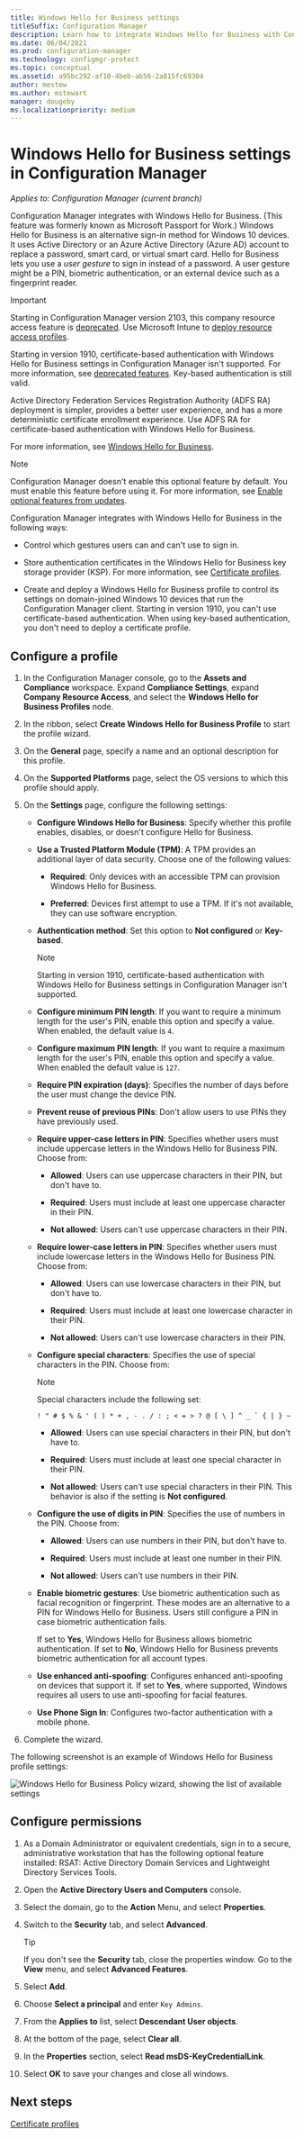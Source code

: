```yaml
---
title: Windows Hello for Business settings
titleSuffix: Configuration Manager
description: Learn how to integrate Windows Hello for Business with Configuration Manager.
ms.date: 06/04/2021
ms.prod: configuration-manager
ms.technology: configmgr-protect
ms.topic: conceptual
ms.assetid: a95bc292-af10-4beb-ab56-2a815fc69304
author: mestew
ms.author: mstewart
manager: dougeby
ms.localizationpriority: medium
---
```


# Windows Hello for Business settings in Configuration Manager

*Applies to: Configuration Manager (current branch)*

<!--1245704-->
Configuration Manager integrates with Windows Hello for Business. (This feature was formerly known as Microsoft Passport for Work.) Windows Hello for Business is an alternative sign-in method for Windows 10 devices. It uses Active Directory or an Azure Active Directory (Azure AD) account to replace a password, smart card, or virtual smart card. Hello for Business lets you use a *user gesture* to sign in instead of a password. A user gesture might be a PIN, biometric authentication, or an external device such as a fingerprint reader.

> [!Important]  
> Starting in Configuration Manager version 2103, this company resource access feature is [deprecated](../../core/plan-design/changes/deprecated/removed-and-deprecated-cmfeatures.md).<!-- 9315387 --> Use Microsoft Intune to [deploy resource access profiles](../../../intune/configuration/device-profiles.md).
>
> Starting in version 1910, certificate-based authentication with Windows Hello for Business settings in Configuration Manager isn't supported. For more information, see [deprecated features](../../core/plan-design/changes/deprecated/removed-and-deprecated-cmfeatures.md). Key-based authentication is still valid.
>
> Active Directory Federation Services Registration Authority (ADFS RA) deployment is simpler, provides a better user experience, and has a more deterministic certificate enrollment experience. Use ADFS RA for certificate-based authentication with Windows Hello for Business.

For more information, see [Windows Hello for Business](/windows/security/identity-protection/hello-for-business/hello-identity-verification).

> [!Note]  
> Configuration Manager doesn't enable this optional feature by default. You must enable this feature before using it. For more information, see [Enable optional features from updates](../../core/servers/manage/optional-features.md).<!--505213-->  

Configuration Manager integrates with Windows Hello for Business in the following ways:  

- Control which gestures users can and can't use to sign in.  

- Store authentication certificates in the Windows Hello for Business key storage provider (KSP). For more information, see [Certificate profiles](introduction-to-certificate-profiles.md).  

- Create and deploy a Windows Hello for Business profile to control its settings on domain-joined Windows 10 devices that run the Configuration Manager client. Starting in version 1910, you can't use certificate-based authentication. When using key-based authentication, you don't need to deploy a certificate profile.

## Configure a profile  

1. In the Configuration Manager console, go to the **Assets and Compliance** workspace. Expand **Compliance Settings**, expand **Company Resource Access**, and select the **Windows Hello for Business Profiles** node.

1. In the ribbon, select **Create Windows Hello for Business Profile** to start the profile wizard.

1. On the **General** page, specify a name and an optional description for this profile.

1. On the **Supported Platforms** page, select the OS versions to which this profile should apply.

1. On the **Settings** page, configure the following settings:

    - **Configure Windows Hello for Business**: Specify whether this profile enables, disables, or doesn't configure Hello for Business.

    - **Use a Trusted Platform Module (TPM)**: A TPM provides an additional layer of data security. Choose one of the following values:  

      - **Required**: Only devices with an accessible TPM can provision Windows Hello for Business.  

      - **Preferred**: Devices first attempt to use a TPM. If it's not available, they can use software encryption.

    - **Authentication method**: Set this option to **Not configured** or **Key-based**.

        > [!NOTE]
        > Starting in version 1910, certificate-based authentication with Windows Hello for Business settings in Configuration Manager isn't supported.

    - **Configure minimum PIN length**: If you want to require a minimum length for the user's PIN, enable this option and specify a value. When enabled, the default value is `4`.

    - **Configure maximum PIN length**: If you want to require a maximum length for the user's PIN, enable this option and specify a value. When enabled the default value is `127`.

    - **Require PIN expiration (days)**: Specifies the number of days before the user must change the device PIN.

    - **Prevent reuse of previous PINs**: Don't allow users to use PINs they have previously used.

    - **Require upper-case letters in PIN**: Specifies whether users must include uppercase letters in the Windows Hello for Business PIN. Choose from:  

      - **Allowed**: Users can use uppercase characters in their PIN, but don't have to.

      - **Required**: Users must include at least one uppercase character in their PIN.  

      - **Not allowed**: Users can't use uppercase characters in their PIN.  

    - **Require lower-case letters in PIN**: Specifies whether users must include lowercase letters in the Windows Hello for Business PIN. Choose from:  

      - **Allowed**: Users can use lowercase characters in their PIN, but don't have to.

      - **Required**: Users must include at least one lowercase character in their PIN.  

      - **Not allowed**: Users can't use lowercase characters in their PIN.  

    - **Configure special characters**: Specifies the use of special characters in the PIN. Choose from:  

        > [!NOTE]
        > Special characters include the following set:
        >
        > ``` characters
        > ! " # $ % & ' ( ) * + , - . / : ; < = > ? @ [ \ ] ^ _ ` { | } ~
        > ```

      - **Allowed**: Users can use special characters in their PIN, but don't have to.  

      - **Required**: Users must include at least one special character in their PIN.  

      - **Not allowed**: Users can't use special characters in their PIN. This behavior is also if the setting is **Not configured**.  

    - **Configure the use of digits in PIN**: Specifies the use of numbers in the PIN. Choose from:

      - **Allowed**: Users can use numbers in their PIN, but don't have to.  

      - **Required**: Users must include at least one number in their PIN.  

      - **Not allowed**: Users can't use numbers in their PIN.

    - **Enable biometric gestures**: Use biometric authentication such as facial recognition or fingerprint. These modes are an alternative to a PIN for Windows Hello for Business. Users still configure a PIN in case biometric authentication fails.  

      If set to **Yes**, Windows Hello for Business allows biometric authentication. If set to **No**, Windows Hello for Business prevents biometric authentication for all account types.  

    - **Use enhanced anti-spoofing**: Configures enhanced anti-spoofing on devices that support it. If set to **Yes**, where supported, Windows requires all users to use anti-spoofing for facial features.  

    - **Use Phone Sign In**: Configures two-factor authentication with a mobile phone.

1. Complete the wizard.

The following screenshot is an example of Windows Hello for Business profile settings:  

![Windows Hello for Business Policy wizard, showing the list of available settings](../media/hello-for-business-settings.png)

## Configure permissions

1. As a Domain Administrator or equivalent credentials, sign in to a secure, administrative workstation that has the following optional feature installed: RSAT: Active Directory Domain Services and Lightweight Directory Services Tools.

1. Open the **Active Directory Users and Computers** console.

1. Select the domain, go to the **Action** Menu, and select **Properties**.

1. Switch to the **Security** tab, and select **Advanced**.

    > [!TIP]
    > If you don't see the **Security** tab, close the properties window. Go to the **View** menu, and select **Advanced Features**.

1. Select **Add**.

1. Choose **Select a principal** and enter `Key Admins`.

1. From the **Applies to** list, select **Descendant User objects**.

1. At the bottom of the page, select **Clear all**.

1. In the **Properties** section, select **Read msDS-KeyCredentialLink**.

1. Select **OK** to save your changes and close all windows.

## Next steps

[Certificate profiles](introduction-to-certificate-profiles.md)